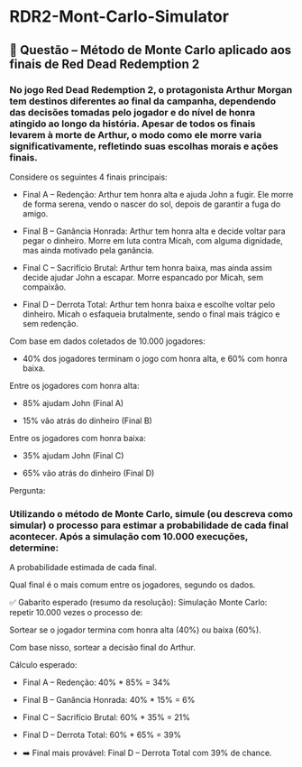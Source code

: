 # RDR2-Mont-Carlo-Simulator

 ## 🎯 Questão – Método de Monte Carlo aplicado aos finais de Red Dead Redemption 2
### No jogo Red Dead Redemption 2, o protagonista Arthur Morgan tem destinos diferentes ao final da campanha, dependendo das decisões tomadas pelo jogador e do nível de honra atingido ao longo da história. Apesar de todos os finais levarem à morte de Arthur, o modo como ele morre varia significativamente, refletindo suas escolhas morais e ações finais.

Considere os seguintes 4 finais principais:

- Final A – Redenção: Arthur tem honra alta e ajuda John a fugir. Ele morre de forma serena, vendo o nascer do sol, depois de garantir a fuga do amigo.

- Final B – Ganância Honrada: Arthur tem honra alta e decide voltar para pegar o dinheiro. Morre em luta contra Micah, com alguma dignidade, mas ainda motivado pela ganância.

- Final C – Sacrifício Brutal: Arthur tem honra baixa, mas ainda assim decide ajudar John a escapar. Morre espancado por Micah, sem compaixão.

- Final D – Derrota Total: Arthur tem honra baixa e escolhe voltar pelo dinheiro. Micah o esfaqueia brutalmente, sendo o final mais trágico e sem redenção.

Com base em dados coletados de 10.000 jogadores:

- 40% dos jogadores terminam o jogo com honra alta, e 60% com honra baixa.

Entre os jogadores com honra alta:

- 85% ajudam John (Final A)

- 15% vão atrás do dinheiro (Final B)

Entre os jogadores com honra baixa:

- 35% ajudam John (Final C)

- 65% vão atrás do dinheiro (Final D)

Pergunta:
### Utilizando o método de Monte Carlo, simule (ou descreva como simular) o processo para estimar a probabilidade de cada final acontecer. Após a simulação com 10.000 execuções, determine:

A probabilidade estimada de cada final.

Qual final é o mais comum entre os jogadores, segundo os dados.

✅ Gabarito esperado (resumo da resolução):
Simulação Monte Carlo: repetir 10.000 vezes o processo de:

Sortear se o jogador termina com honra alta (40%) ou baixa (60%).

Com base nisso, sortear a decisão final do Arthur.

Cálculo esperado:

- Final A – Redenção: 40% * 85% = 34%

- Final B – Ganância Honrada: 40% * 15% = 6%

- Final C – Sacrifício Brutal: 60% * 35% = 21%

- Final D – Derrota Total: 60% * 65% = 39%

- ➡️ Final mais provável: Final D – Derrota Total com 39% de chance.
